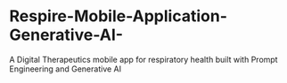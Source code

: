 # Respire-Mobile-Application-Generative-AI-
A Digital Therapeutics mobile app for respiratory health built with Prompt Engineering and Generative AI

